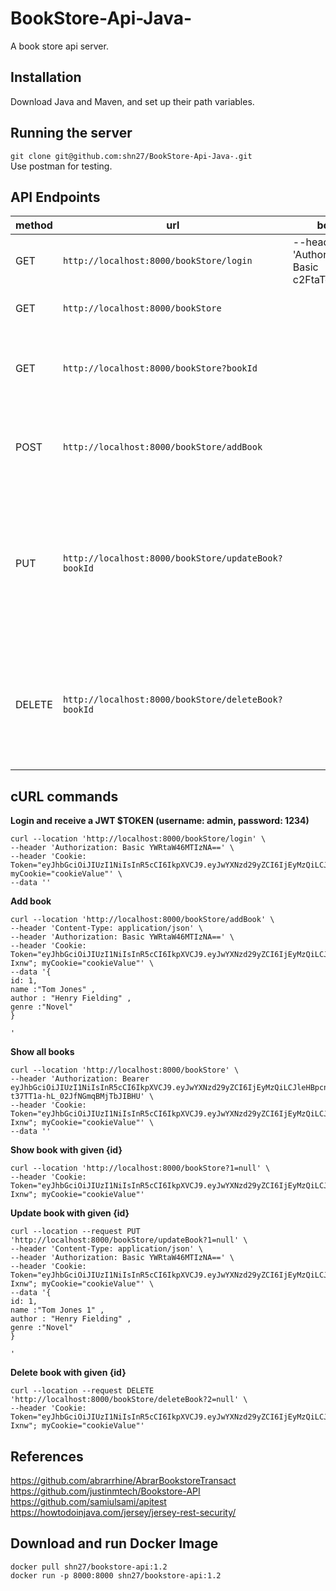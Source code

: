 # BookStore-Api-Java-
A book store api server.

**Installation**
-----------------------------------------------------------------
Download Java and Maven, and set up their path variables.

**Running the server**
-----------------------------------------------------------------
```git clone git@github.com:shn27/BookStore-Api-Java-.git``` </br>
Use postman for testing.


**API Endpoints**
-----------------------------------------------------------------
|method|url|body|action
|-----|----|---|---|
|GET| `http://localhost:8000/bookStore/login` | --header 'Authorization: Basic c2FtaToxMjM0' | returns a JWT token $TOKEN|
|GET| `http://localhost:8000/bookStore` |   | returns all the books.|
|GET| `http://localhost:8000/bookStore?bookId` |   | return a single book where Id = bookId.|
|POST| `http://localhost:8000/bookStore/addBook` |   | Add the book. Return the addded book.|
|PUT| `http://localhost:8000/bookStore/updateBook?bookId` |   | Update the book the book if bookId is present. Return the updated book.|
|DELETE| `http://localhost:8000/bookStore/deleteBook?bookId` |   | Delete the book the book if bookId is present. Return void.|

**cURL commands**
-----------------------------------------------------------------
**Login and receive a JWT $TOKEN (username: admin, password: 1234)**
```
curl --location 'http://localhost:8000/bookStore/login' \
--header 'Authorization: Basic YWRtaW46MTIzNA==' \
--header 'Cookie: Token="eyJhbGciOiJIUzI1NiIsInR5cCI6IkpXVCJ9.eyJwYXNzd29yZCI6IjEyMzQiLCJleHBpcnlfdGltZSI6MTcwMDA1MTcyMywidXNlcm5hbWUiOiJhZG1pbiJ9.GMfloFmkCpvi7zYoyzZkD0ycMQNrNEj7j6UQsBGL5O4"; myCookie="cookieValue"' \
--data ''
```
**Add book**
```
curl --location 'http://localhost:8000/bookStore/addBook' \
--header 'Content-Type: application/json' \
--header 'Authorization: Basic YWRtaW46MTIzNA==' \
--header 'Cookie: Token="eyJhbGciOiJIUzI1NiIsInR5cCI6IkpXVCJ9.eyJwYXNzd29yZCI6IjEyMzQiLCJleHBpcnlfdGltZSI6MTcwMDA1MjcyNiwidXNlcm5hbWUiOiJhZG1pbiJ9.SQMrL0VArHh6OBrK0ufeXKSG8WwrJmSqvV_7s4-Ixnw"; myCookie="cookieValue"' \
--data '{
id: 1,
name :"Tom Jones" ,
author : "Henry Fielding" ,
genre :"Novel"
}

'
```


**Show all books**

```
curl --location 'http://localhost:8000/bookStore' \
--header 'Authorization: Bearer eyJhbGciOiJIUzI1NiIsInR5cCI6IkpXVCJ9.eyJwYXNzd29yZCI6IjEyMzQiLCJleHBpcnlfdGltZSI6MTY5OTk3MzQxNywidXNlcm5hbWUiOiJhZG1pbiJ9.gaS2JWdnzKa3N-t37TT1a-hL_02JfNGmqBMjTbJIBHU' \
--header 'Cookie: Token="eyJhbGciOiJIUzI1NiIsInR5cCI6IkpXVCJ9.eyJwYXNzd29yZCI6IjEyMzQiLCJleHBpcnlfdGltZSI6MTcwMDA1MjcyNiwidXNlcm5hbWUiOiJhZG1pbiJ9.SQMrL0VArHh6OBrK0ufeXKSG8WwrJmSqvV_7s4-Ixnw"; myCookie="cookieValue"' \
--data ''
```

**Show book with given {id}**

```
curl --location 'http://localhost:8000/bookStore?1=null' \
--header 'Cookie: Token="eyJhbGciOiJIUzI1NiIsInR5cCI6IkpXVCJ9.eyJwYXNzd29yZCI6IjEyMzQiLCJleHBpcnlfdGltZSI6MTcwMDA1MjcyNiwidXNlcm5hbWUiOiJhZG1pbiJ9.SQMrL0VArHh6OBrK0ufeXKSG8WwrJmSqvV_7s4-Ixnw"; myCookie="cookieValue"'
```

**Update book with given {id}**
```
curl --location --request PUT 'http://localhost:8000/bookStore/updateBook?1=null' \
--header 'Content-Type: application/json' \
--header 'Authorization: Basic YWRtaW46MTIzNA==' \
--header 'Cookie: Token="eyJhbGciOiJIUzI1NiIsInR5cCI6IkpXVCJ9.eyJwYXNzd29yZCI6IjEyMzQiLCJleHBpcnlfdGltZSI6MTcwMDA1MjcyNiwidXNlcm5hbWUiOiJhZG1pbiJ9.SQMrL0VArHh6OBrK0ufeXKSG8WwrJmSqvV_7s4-Ixnw"; myCookie="cookieValue"' \
--data '{
id: 1,
name :"Tom Jones 1" ,
author : "Henry Fielding" ,
genre :"Novel"
}

'
```
**Delete book with given {id}**
```
curl --location --request DELETE 'http://localhost:8000/bookStore/deleteBook?2=null' \
--header 'Cookie: Token="eyJhbGciOiJIUzI1NiIsInR5cCI6IkpXVCJ9.eyJwYXNzd29yZCI6IjEyMzQiLCJleHBpcnlfdGltZSI6MTcwMDA1MjcyNiwidXNlcm5hbWUiOiJhZG1pbiJ9.SQMrL0VArHh6OBrK0ufeXKSG8WwrJmSqvV_7s4-Ixnw"; myCookie="cookieValue"'
```
**References**
-----------------------------------------------------------------
https://github.com/abrarrhine/AbrarBookstoreTransact </br>
https://github.com/justinmtech/Bookstore-API </br>
https://github.com/samiulsami/apitest </br>
https://howtodoinjava.com/jersey/jersey-rest-security/ </br>

**Download and run Docker Image**
-----------------------------------------------------------------
```docker pull shn27/bookstore-api:1.2``` </br>
```docker run -p 8000:8000 shn27/bookstore-api:1.2```</br>



